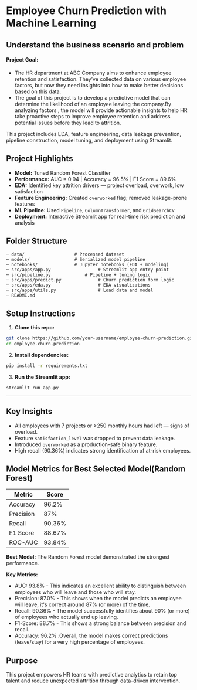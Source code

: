 # Employee Churn Prediction with Machine Learning

## **Understand the business scenario and problem**

#### Project Goal:

- The HR department at ABC Company aims to enhance employee retention and satisfaction. They’ve collected data on various employee factors, but now they need insights into how to make better decisions based on this data.
- The goal of this project is to develop a predictive model that can determine the likelihood of an employee leaving the company.By analyzing factors , the model will provide actionable insights to help HR take proactive steps to improve employee retention and address potential issues before they lead to attrition.

This project includes EDA, feature engineering, data leakage prevention, pipeline construction, model tuning, and deployment using Streamlit.

## Project Highlights

- **Model:** Tuned Random Forest Classifier
- **Performance:** AUC = 0.94 | Accuracy = 96.5% | F1 Score = 89.6%
- **EDA:** Identified key attrition drivers — project overload, overwork, low satisfaction
- **Feature Engineering:** Created `overworked` flag; removed leakage-prone features
- **ML Pipeline:** Used `Pipeline`, `ColumnTransformer`, and `GridSearchCV`
- **Deployment:** Interactive Streamlit app for real-time risk prediction and analysis

## Folder Structure

```
─ data/                   # Processed dataset
─ models/                 # Serialized model pipeline
─ notebooks/              # Jupyter notebooks (EDA + modeling)
─ src/apps/app.py                  # Streamlit app entry point
─ src/pipeline.py             # Pipeline + tuning logic
─ src/apps/predict.py              # Churn prediction form logic
─ src/apps/eda.py                  # EDA visualizations
─ src/apps/utils.py                # Load data and model
─ README.md
```

## Setup Instructions

1. **Clone this repo:**

```bash
git clone https://github.com/your-username/employee-churn-prediction.git
cd employee-churn-prediction
```

2. **Install dependencies:**

```bash
pip install -r requirements.txt
```

3. **Run the Streamlit app:**

```bash
streamlit run app.py
```

---

## Key Insights

- All employees with 7 projects or >250 monthly hours had left — signs of overload.
- Feature `satisfaction_level` was dropped to prevent data leakage.
- Introduced `overworked` as a production-safe binary feature.
- High recall (90.36%) indicates strong identification of at-risk employees.

## Model Metrics for Best Selected Model(Random Forest)

| Metric    | Score  |
| --------- | ------ |
| Accuracy  | 96.2%  |
| Precision | 87%    |
| Recall    | 90.36% |
| F1 Score  | 88.67% |
| ROC-AUC   | 93.84% |

**Best Model:** The Random Forest model demonstrated the strongest performance.

**Key Metrics:**

- AUC: 93.8%  - This indicates an excellent ability to distinguish between employees who will leave and those who will stay.
- Precision: 87.0%  - This shows when the model predicts an employee will leave, it's correct around 87% (or more) of the time.
- Recall: 90.36%  - The model successfully identifies about 90% (or more) of employees who actually end up leaving.
- F1-Score: 88.7%  - This shows a strong balance between precision and recall.
- Accuracy: 96.2% .Overall, the model makes correct predictions (leave/stay) for a very high percentage of employees.

## Purpose

This project empowers HR teams with predictive analytics to retain top talent and reduce unexpected attrition through data-driven intervention.
